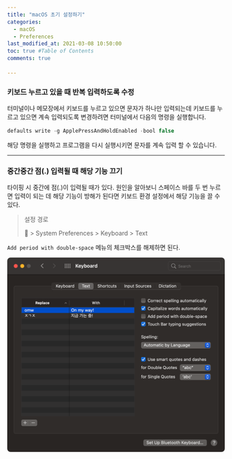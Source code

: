 ```yaml
---
title: "macOS 초기 설정하기"
categories: 
  - macOS
  - Preferences
last_modified_at: 2021-03-08 10:50:00
toc: true #Table of Contents
comments: true

---
```


### 키보드 누르고 있을 때 반복 입력하도록 수정

터미널이나 메모장에서 키보드를 누르고 있으면 문자가 하나만 입력되는데 키보드를 누르고 있으면 계속 입력되도록 변경하려면 터미널에서 다음의 명령을 실행합니다.

```swift
defaults write -g ApplePressAndHoldEnabled -bool false
```

해당 명령을 실행하고 프로그램을 다시 실행시키면 문자를 계속 입력 할 수 있습니다.

---

### 중간중간 점(.) 입력될 때 해당 기능 끄기

타이핑 시 중간에 점(.)이 입력될 때가 있다. 원인을 알아보니 스페이스 바를 두 번 누르면 입력이 되는 데 해당 기능이 방해가 된다면 키보드 환경 설정에서 해당 기능을 끌 수 있다.

>설정 경로
>
>🍏 > System Preferences > Keyboard > Text

`Add period with double-space` 메뉴의 체크박스를 해제하면 된다.

![2021-03-08-10-43-03-keyboard](/assets/image/2021-03-08-10-43-03-keyboard.png)